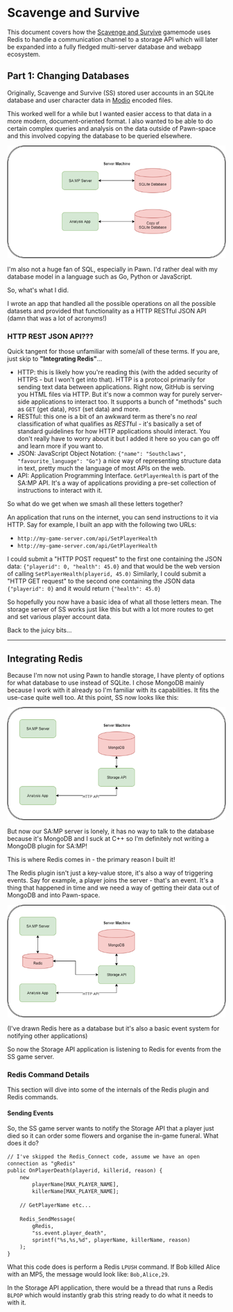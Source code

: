 # Scavenge and Survive

This document covers how the [Scavenge and Survive](https://github.com/Southclaws/ScavengeSurvive) gamemode uses Redis to handle a communication channel to a storage API which will later be expanded into a fully fledged multi-server database and webapp ecosystem.

## Part 1: Changing Databases

Originally, Scavenge and Survive (SS) stored user accounts in an SQLite database and user character data in [Modio](https://github.com/Southclaws/modio) encoded files.

This worked well for a while but I wanted easier access to that data in a more modern, document-oriented format. I also wanted to be able to do certain complex queries and analysis on the data outside of Pawn-space and this involved copying the database to be queried elsewhere.

![01-old-arch.png](01-old-arch.png)

I'm also not a huge fan of SQL, especially in Pawn. I'd rather deal with my database model in a language such as Go, Python or JavaScript.

So, what's what I did.

I wrote an app that handled all the possible operations on all the possible datasets and provided that functionality as a HTTP RESTful JSON API (damn that was a lot of acronyms!)

### HTTP REST JSON API???

Quick tangent for those unfamiliar with some/all of these terms. If you are, just skip to **"Integrating Redis"**...

- HTTP: this is likely how you're reading this (with the added security of HTTPS - but I won't get into that). HTTP is a protocol primarily for sending text data between applications. Right now, GitHub is serving you HTML files via HTTP. But it's now a common way for purely server-side applications to interact too. It supports a bunch of "methods" such as `GET` (get data), `POST` (set data) and more.
- RESTful: this one is a bit of an awkward term as there's no *real* classification of what qualifies as *REST*ful - it's basically a set of standard guidelines for how HTTP applications should interact. You don't really have to worry about it but I added it here so you can go off and learn more if you want to.
- JSON: JavaScript Object Notation: `{"name": "Southclaws", "favourite_language": "Go"}` a nice way of representing structure data in text, pretty much the language of most APIs on the web.
- API: Application Programming Interface. `GetPlayerHealth` is part of the SA:MP API. It's a way of applications providing a pre-set collection of instructions to interact with it.

So what do we get when we smash all these letters together?

An application that runs on the internet, you can send instructions to it via HTTP. Say for example, I built an app with the following two URLs:

- `http://my-game-server.com/api/SetPlayerHealth`
- `http://my-game-server.com/api/GetPlayerHealth`

I could submit a "HTTP POST request" to the first one containing the JSON data: `{"playerid": 0, "health": 45.0}` and that would be the web version of calling `SetPlayerHealth(playerid, 45.0)`
Similarly, I could submit a "HTTP GET request" to the second one containing the JSON data `{"playerid": 0}` and it would return `{"health": 45.0}`

So hopefully you now have a basic idea of what all those letters mean. The storage server of SS works just like this but with a lot more routes to get and set various player account data.

Back to the juicy bits...

---

## Integrating Redis

Because I'm now not using Pawn to handle storage, I have plenty of options for what database to use instead of SQLite. I chose MongoDB mainly because I work with it already so I'm familiar with its capabilities. It fits the use-case quite well too. At this point, SS now looks like this:

![02-database-api.png](02-database-api.png)

But now our SA:MP server is lonely, it has no way to talk to the database because it's MongoDB and I suck at C++ so I'm definitely not writing a MongoDB plugin for SA:MP!

This is where Redis comes in - the primary reason I built it!

The Redis plugin isn't just a key-value store, it's also a way of triggering events. Say for example, a player joins the server - that's an event. It's a thing that happened in time and we need a way of getting their data out of MongoDB and into Pawn-space.

![03-integrate-redis.png](03-integrate-redis.png)

(I've drawn Redis here as a database but it's also a basic event system for notifying other applications)

So now the Storage API application is listening to Redis for events from the SS game server.

### Redis Command Details

This section will dive into some of the internals of the Redis plugin and Redis commands.

#### Sending Events

So, the SS game server wants to notify the Storage API that a player just died so it can order some flowers and organise the in-game funeral. What does it do?

```pawn
// I've skipped the Redis_Connect code, assume we have an open connection as "gRedis"
public OnPlayerDeath(playerid, killerid, reason) {
    new
        playerName[MAX_PLAYER_NAME],
        killerName[MAX_PLAYER_NAME];
    
    // GetPlayerName etc...

    Redis_SendMessage(
        gRedis,
        "ss.event.player_death",
        sprintf("%s,%s,%d", playerName, killerName, reason)
    );
}
```

What this code does is perform a Redis `LPUSH` command. If Bob killed Alice with an MP5, the message would look like: `Bob,Alice,29`.

In the Storage API application, there would be a thread that runs a Redis `BLPOP` which would instantly grab this string ready to do what it needs to with it.
